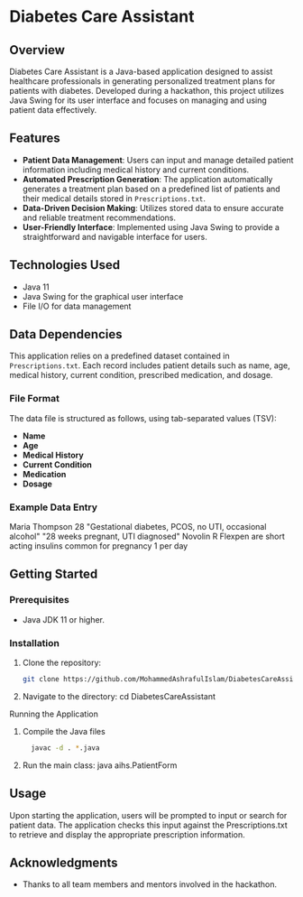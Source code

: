# Diabetes Care Assistant

## Overview
Diabetes Care Assistant is a Java-based application designed to assist healthcare professionals in generating personalized treatment plans for patients with diabetes. Developed during a hackathon, this project utilizes Java Swing for its user interface and focuses on managing and using patient data effectively.

## Features
- **Patient Data Management**: Users can input and manage detailed patient information including medical history and current conditions.
- **Automated Prescription Generation**: The application automatically generates a treatment plan based on a predefined list of patients and their medical details stored in `Prescriptions.txt`.
- **Data-Driven Decision Making**: Utilizes stored data to ensure accurate and reliable treatment recommendations.
- **User-Friendly Interface**: Implemented using Java Swing to provide a straightforward and navigable interface for users.

## Technologies Used
- Java 11
- Java Swing for the graphical user interface
- File I/O for data management

## Data Dependencies
This application relies on a predefined dataset contained in `Prescriptions.txt`. Each record includes patient details such as name, age, medical history, current condition, prescribed medication, and dosage.

### File Format
The data file is structured as follows, using tab-separated values (TSV):
- **Name**
- **Age**
- **Medical History**
- **Current Condition**
- **Medication**
- **Dosage**

### Example Data Entry
Maria Thompson 28 "Gestational diabetes, PCOS, no UTI, occasional alcohol" "28 weeks pregnant, UTI diagnosed" Novolin R Flexpen are short acting insulins common for pregnancy 1 per day


## Getting Started

### Prerequisites
- Java JDK 11 or higher.

### Installation
1. Clone the repository:
   ```bash
   git clone https://github.com/MohammedAshrafulIslam/DiabetesCareAssistant.git
2. Navigate to the directory:
   cd DiabetesCareAssistant
   
Running the Application
1. Compile the Java files
   ```bash
     javac -d . *.java
2. Run the main class:
  java aihs.PatientForm

## Usage
Upon starting the application, users will be prompted to input or search for patient data. The application checks this input against the Prescriptions.txt to retrieve and display the appropriate prescription information.

## Acknowledgments
- Thanks to all team members and mentors involved in the hackathon.
